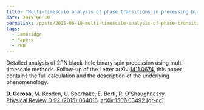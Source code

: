 ```yaml
---
title: "Multi-timescale analysis of phase transitions in precessing black-hole binaries"
date: 2015-06-10
permalink: /posts/2015-06-10-multi-timescale-analysis-of-phase-transitions-in-precessing-black-hole-binaries
tags:
  - Cambridge
  - Papers
  - PRD
---
```


Detailed analysis of 2PN black-hole binary spin precession using multi-timescale methods. Follow-up of the Letter arXiv:[1411.0674](<http://arxiv.org/abs/arXiv:1411.0674>), this paper contains the full calculation and the description of the underlying phenomenology.

**D. Gerosa**, M. Kesden, U. Sperhake, E. Berti, R. O'Shaughnessy.\
[Physical Review D 92 (2015) 064016](http://dx.doi.org/10.1103/PhysRevD.92.064016). [arXiv:1506.03492 [gr-qc]](https://arxiv.org/abs/1506.03492).